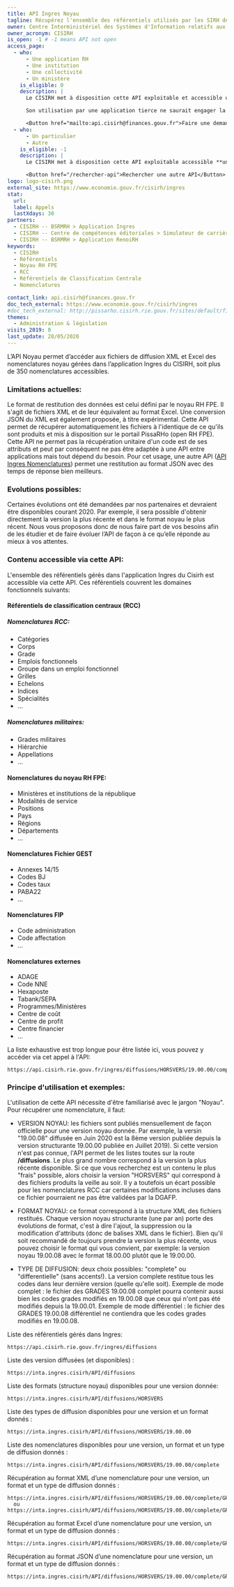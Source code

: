 ```yaml
---
title: API Ingres Noyau
tagline: Récupérez l'ensemble des référentiels utilisés par les SIRH de la Fonction Publique d'Etat au format "Noyau RH FPE"
owner: Centre Interministériel des Systèmes d'Information relatifs aux Ressources Humaines
owner_acronym: CISIRH
is_open: -1 # -1 means API not open
access_page:
  - who:
      - Une application RH
      - Une institution
      - Une collectivité
      - Un ministère
    is_eligible: 0
    description: |
      Le CISIRH met à disposition cette API exploitable et accessible uniquement via le Réseau Interministériel de l'Etat (RIE).

      Son utilisation par une application tierce ne saurait engager la responsabilité du CISIRH, par exemple, en termes de disponibilité.

      <Button href="mailto:api.cisirh@finances.gouv.fr">Faire une demande d'accès</Button>
  - who:
      - Un particulier
      - Autre
    is_eligible: -1
    description: |
      Le CISIRH met à disposition cette API exploitable accessible **uniquement par les ministères ou institutions** ayant accès au Réseau Interministériel de l'Etat (RIE).

      <Button href="/rechercher-api">Rechercher une autre API</Button>
logo: logo-cisirh.png
external_site: https://www.economie.gouv.fr/cisirh/ingres
stat:
  url:
  label: Appels
  lastXdays: 30
partners:
  - CISIRH -- BSRMRH > Application Ingres
  - CISIRH -- Centre de compétences éditoriales > Simulateur de carrière
  - CISIRH -- BSRMRH > Application RenoiRH
keywords:
  - CISIRH
  - Référentiels
  - Noyau RH FPE
  - RCC
  - Référentiels de Classification Centrale
  - Nomenclatures

contact_link: api.cisirh@finances.gouv.fr
doc_tech_external: https://www.economie.gouv.fr/cisirh/ingres
#doc_tech_external: http://pissarho.cisirh.rie.gouv.fr/sites/default/files/2019-10/INGRES-PIL-API%20Diffusions%20Ingres_%20%280_2%29_0.pptx
themes:
  - Administration & législation
visits_2019: 0
last_update: 28/05/2020
---
```


L’API Noyau permet d’accéder aux fichiers de diffusion XML et Excel des nomenclatures noyau gérées dans l’application Ingres du CISIRH, soit plus de 350 nomenclatures accessibles.

### Limitations actuelles:

Le format de restitution des données est celui défini par le noyau RH FPE. Il s'agit de fichiers XML et de leur équivalent au format Excel.
Une conversion JSON du XML est également proposée, à titre expérimental.
Cette API permet de récupérer automatiquement les fichiers à l'identique de ce qu'ils sont produits et mis à disposition sur le portail PissaRHo (open RH FPE).
Cette API ne permet pas la récupération unitaire d'un code est de ses attributs et peut par conséquent ne pas être adaptée à une API entre applications mais tout dépend du besoin.
Pour cet usage, une autre API ([API Ingres Nomenclatures](/les-api/API_Ingres_Nomenclatures)) permet une restitution au format JSON avec des temps de réponse bien meilleurs.

### Evolutions possibles:

Certaines évolutions ont été demandées par nos partenaires et devraient être disponibles courant 2020.
Par exemple, il sera possible d'obtenir directement la version la plus récente et dans le format noyau le plus récent.
Nous vous proposons donc de nous faire part de vos besoins afin de les étudier et de faire évoluer l’API de façon à ce qu’elle réponde au mieux à vos attentes.

### Contenu accessible via cette API:

L'ensemble des référentiels gérés dans l'application Ingres du Cisirh est accessible via cette API.
Ces référentiels couvrent les domaines fonctionnels suivants:

#### Référentiels de classification centraux (RCC)

##### Nomenclatures RCC:

- Catégories
- Corps
- Grade
- Emplois fonctionnels
- Groupe dans un emploi fonctionnel
- Grilles
- Echelons
- Indices
- Spécialités
- ...

##### Nomenclatures militaires:

- Grades militaires
- Hiérarchie
- Appellations
- ...

#### Nomenclatures du noyau RH FPE:

- Ministères et institutions de la république
- Modalités de service
- Positions
- Pays
- Régions
- Départements
- ...

#### Nomenclatures Fichier GEST

- Annexes 14/15
- Codes BJ
- Codes taux
- PABA22
- ...

#### Nomenclatures FIP

- Code administration
- Code affectation
- ...

#### Nomenclatures externes

- ADAGE
- Code NNE
- Hexaposte
- Tabank/SEPA
- Programmes/Ministères
- Centre de coût
- Centre de profit
- Centre financier
- ...

La liste exhaustive est trop longue pour être listée ici, vous pouvez y accéder via cet appel à l'API:

```
https://api.cisirh.rie.gouv.fr/ingres/diffusions/HORSVERS/19.00.00/complete/
```

### Principe d'utilisation et exemples:

L'utilisation de cette API nécessite d'être familiarisé avec le jargon "Noyau".
Pour récupérer une nomenclature, il faut:

- VERSION NOYAU: les fichiers sont publiés mensuellement de façon officielle pour une version noyau donnée. Par exemple, la versin "19.00.08" diffusée en
  Juin 2020 est la 8ème version publiée depuis la version structurante 19.00.00 publiée en Juillet 2019).
  Si cette version n'est pas connue, l'API permet de les listes toutes sur la route **/diffusions**.
  Le plus grand nombre correspond à la version la plus récente disponible.
  Si ce que vous recherchez est un contenu le plus "frais" possible, alors choisir la version "HORSVERS" qui correspond à des fichiers produits la veille au soir. Il y a toutefois un écart possible pour les nomenclatures RCC car certaines modifications incluses dans ce fichier pourraient ne pas être validées par la DGAFP.

- FORMAT NOYAU: ce format correspond à la structure XML des fichiers restitués. Chaque version noyau structurante (une par an) porte des évolutions de format, c'est à dire l'ajout, la suppression ou la modification d'attributs (donc de balises XML dans le fichier). Bien qu'il soit recommandé de toujours prendre la version la plus récente, vous pouvez choisir le format qui vous convient, par exemple: la version noyau 19.00.08 avec le format 18.00.00 plutôt que le 19.00.00.

- TYPE DE DIFFUSION: deux choix possibles: "complete" ou "differentielle" (sans accents!). La version complete restitue tous les codes dans leur dernière version (quelle qu'elle soit).
  Exemple de mode complet : le fichier des GRADES 19.00.08 complet pourra contenir aussi bien les codes grades modifiés en 19.00.08 que ceux qui n'ont pas été modifiés depuis la 19.00.01.
  Exemple de mode différentiel : le fichier des GRADES 19.00.08 différentiel ne contiendra que les codes grades modifiés en 19.00.08.

Liste des référentiels gérés dans Ingres:

```
https://api.cisirh.rie.gouv.fr/ingres/diffusions
```

Liste des version diffusées (et disponibles) :

```
https://inta.ingres.cisirh/API/diffusions
```

Liste des formats (structure noyau) disponibles pour une version donnée:

```
https://inta.ingres.cisirh/API/diffusions/HORSVERS
```

Liste des types de diffusion disponibles pour une version et un format donnés :

```
https://inta.ingres.cisirh/API/diffusions/HORSVERS/19.00.00
```

Liste des nomenclatures disponibles pour une version, un format et un type de diffusion donnés :

```
https://inta.ingres.cisirh/API/diffusions/HORSVERS/19.00.00/complete
```

Récupération au format XML d’une nomenclature pour une version, un format et un type de diffusion donnés :

```
https://inta.ingres.cisirh/API/diffusions/HORSVERS/19.00.00/complete/GRADE
  ou
https://inta.ingres.cisirh/API/diffusions/HORSVERS/19.00.00/complete/GRADE/xml
```

Récupération au format Excel d’une nomenclature pour une version, un format et un type de diffusion donnés :

```
https://inta.ingres.cisirh/API/diffusions/HORSVERS/19.00.00/complete/GRADE/xls
```

Récupération au format JSON d’une nomenclature pour une version, un format et un type de diffusion donnés :

```
https://inta.ingres.cisirh/API/diffusions/HORSVERS/19.00.00/complete/GRADE/json
```
